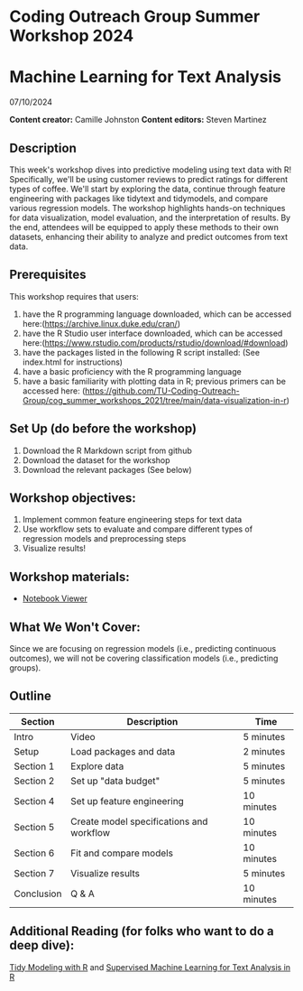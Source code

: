 # Coding Outreach Group Summer Workshop 2024
# Machine Learning for Text Analysis
07/10/2024

__**Content creator:**__ Camille Johnston 
__**Content editors:**__ Steven Martinez

## Description
This week's workshop dives into predictive modeling using text data with R! Specifically, we'll be using customer reviews to predict ratings for different types of coffee. We'll start by exploring the data, continue through feature engineering with packages like tidytext and tidymodels, and compare various regression models. The workshop highlights hands-on techniques for data visualization, model evaluation, and the interpretation of results. By the end, attendees will be equipped to apply these methods to their own datasets, enhancing their ability to analyze and predict outcomes from text data.

## Prerequisites
This workshop requires that users:
1. have the R programming language downloaded, which can be accessed here:(https://archive.linux.duke.edu/cran/)
2. have the R Studio user interface downloaded, which can be accessed here:(https://www.rstudio.com/products/rstudio/download/#download)
3. have the packages listed in the following R script installed: (See index.html for instructions)
4. have a basic proficiency with the R programming language
5. have a basic familiarity with plotting data in R; previous primers can be accessed here: (https://github.com/TU-Coding-Outreach-Group/cog_summer_workshops_2021/tree/main/data-visualization-in-r) 

## Set Up (do before the workshop)
1. Download the R Markdown script from github
2. Download the dataset for the workshop
3. Download the relevant packages (See below)

## Workshop objectives:
1. Implement common feature engineering steps for text data
2. Use workflow sets to evaluate and compare different types of regression models and preprocessing steps
3. Visualize results!
    
## Workshop materials:
- [Notebook Viewer](https://tu-coding-outreach-group.github.io/cog_summer_workshops_2024/ml_for_text_analysis/index.html)


## What We Won't Cover:
Since we are focusing on regression models (i.e., predicting continuous outcomes), we will not be covering classification models (i.e., predicting groups).

## Outline
| Section | Description | Time |
| --- | --- | --- |
| Intro | Video | 5 minutes |
| Setup | Load packages and data | 2 minutes |
| Section 1 | Explore data | 5 minutes |
| Section 2 | Set up "data budget" | 5 minutes |
| Section 4 | Set up feature engineering | 10 minutes |
| Section 5 | Create model specifications and workflow | 10 minutes |
| Section 6 | Fit and compare models | 10 minutes |
| Section 7 | Visualize results | 5 minutes |
| Conclusion | Q & A | 10 minutes |

## Additional Reading (for folks who want to do a deep dive):
[Tidy Modeling with R](https://www.tmwr.org/) and
[Supervised Machine Learning for Text Analysis in R](https://smltar.com/)
